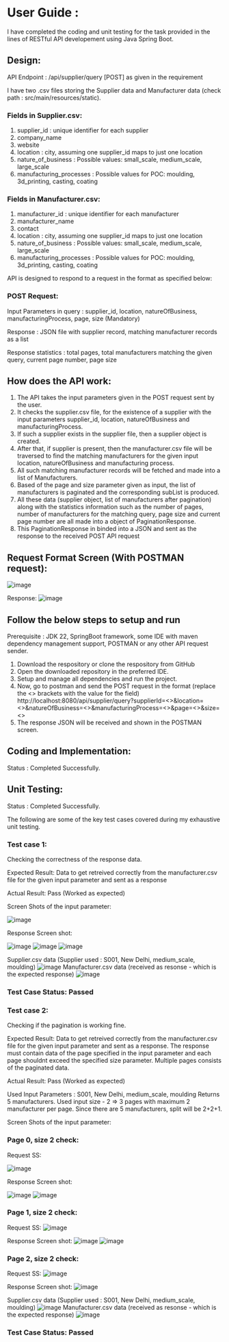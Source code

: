 # User Guide :

I have completed the coding and unit testing for the task provided in the lines of RESTful API developement using Java Spring Boot.

## Design:

API Endpoint : /api/supplier/query [POST] as given in the requirement

I have two .csv files storing the Supplier data and Manufacturer data (check path : src/main/resources/static).

### Fields in Supplier.csv:
  1. supplier_id : unique identifier for each supplier
  2. company_name
  3. website
  4. location : city, assuming one supplier_id maps to just one location
  5. nature_of_business : Possible values: small_scale, medium_scale, large_scale
  6. manufacturing_processes : Possible values for POC: moulding, 3d_printing, casting, coating

### Fields in Manufacturer.csv:
  1. manufacturer_id : unique identifier for each manufacturer
  2. manufacturer_name
  3. contact
  4. location : city, assuming one supplier_id maps to just one location
  5. nature_of_business : Possible values: small_scale, medium_scale, large_scale
  6. manufacturing_processes : Possible values for POC: moulding, 3d_printing, casting, coating

API is designed to respond to a request in the format as specified below:
### POST Request:
  Input Parameters in query : supplier_id, location, natureOfBusiness, manufacturingProcess, page, size (Mandatory)
  
  Response : JSON file with supplier record, matching manufacturer records as a list
  
  Response statistics : total pages, total manufacturers matching the given query, current page number, page size

## How does the API work:
  1. The API takes the input parameters given in the POST request sent by the user.
  2. It checks the supplier.csv file, for the existence of a supplier with the input parameters supplier_id, location, natureOfBusiness and manufacturingProcess.
  3. If such a supplier exists in the supplier file, then a supplier object is created.
  4. After that, if supplier is present, then the manufacturer.csv file will be traversed to find the matching manufacturers for the given input location, natureOfBusiness and manufacturing process.
  5. All such matching manufacturer records will be fetched and made into a list of Manufacturers.
  6. Based of the page and size parameter given as input, the list of manufacturers is paginated and the corresponding subList is produced.
  7. All these data (supplier object, list of manufacturers after pagination) along with the statistics information such as the number of pages, number of manufacturers for the matching query, page size and current page number are all made into a object of PaginationResponse.
  8. This PaginationResponse in binded into a JSON and sent as the response to the received POST API request

## Request Format Screen (With POSTMAN request):
![image](https://github.com/user-attachments/assets/4e379440-df4b-4004-9102-555babc73b31)

Response:
![image](https://github.com/user-attachments/assets/1259b2ed-7911-4308-91ab-1ace8e82b2d3)


## Follow the below steps to setup and run 
Prerequisite : JDK 22, SpringBoot framework, some IDE with maven dependency management support, POSTMAN or any other API request sender.
  1. Download the respository or clone the respository from GitHub
  2. Open the downloaded repository in the preferred IDE.
  3. Setup and manage all dependencies and run the project.
  4. Now, go to postman and send the POST request in the format (replace the <> brackets with the value for the field)
      http://localhost:8080/api/supplier/query?supplierId=<>&location=<>&natureOfBusiness=<>&manufacturingProcess=<>&page=<>&size=<>
  5. The response JSON will be received and shown in the POSTMAN screen.

## Coding and Implementation:
  Status : Completed Successfully.
  
## Unit Testing:
  Status : Completed Successfully.

The following are some of the key test cases covered during my exhaustive unit testing.

### Test case 1: 
Checking the correctness of the response data.

Expected Result: 
Data to get retreived correctly from the manufacturer.csv file for the given input parameter and sent as a response

Actual Result: Pass (Worked as expected)

Screen Shots of the input parameter:

![image](https://github.com/user-attachments/assets/a99cc7e9-e613-4cc3-9943-dafb36bb6fe6)

Response Screen shot:

![image](https://github.com/user-attachments/assets/227a6ec3-b43c-469e-bacb-7466bbbd225d)
![image](https://github.com/user-attachments/assets/106f19ad-cddc-4ebd-a5dd-c74281215fd7)
![image](https://github.com/user-attachments/assets/389465bc-ae09-4c8d-92c1-26b80d7fc6ce)

Supplier.csv data (Supplier used : S001, New Delhi, medium_scale, moulding)
![image](https://github.com/user-attachments/assets/71ccf498-7b0e-4e18-85a7-5505c955c039)
Manufacturer.csv data (received as resonse - which is the expected response)
![image](https://github.com/user-attachments/assets/2f71a1b8-be74-4347-ad2e-30417f794e83)

### Test Case Status: Passed

### Test case 2: 
Checking if the pagination is working fine.

Expected Result: 
Data to get retreived correctly from the manufacturer.csv file for the given input parameter and sent as a response. The response must contain data of the page specified in the input parameter and each page shouldnt exceed the specified size parameter. Multiple pages consists of the paginated data.

Actual Result: Pass (Worked as expected)

Used Input Parameters : S001, New Delhi, medium_scale, moulding
Returns 5 manufacturers.
Used input size - 2 => 3 pages with maximum 2 manufacturer per page. Since there are 5 manufacturers, split will be 2+2+1.

Screen Shots of the input parameter:

### Page 0, size 2 check:

Request SS:

![image](https://github.com/user-attachments/assets/7f8281b2-bb39-4165-a7ec-347e95d14acf)

Response Screen shot:

![image](https://github.com/user-attachments/assets/85d337c0-3385-41c8-9c59-7c32d7a0accc)
![image](https://github.com/user-attachments/assets/b53a0b8a-6b22-4808-849c-974adbeb0ae5)


### Page 1, size 2 check:

Request SS:
![image](https://github.com/user-attachments/assets/7f3362bf-52a7-4be4-bb86-b84523b6e91d)

Response Screen shot:
![image](https://github.com/user-attachments/assets/36e967de-2a53-4b0e-82dd-3fb9aed22856)
![image](https://github.com/user-attachments/assets/d5850a73-9942-442d-ae02-2c5cf57ca01b)

### Page 2, size 2 check:

Request SS:
![image](https://github.com/user-attachments/assets/c6153956-00d6-49da-9228-897317af736d)

Response Screen shot:
![image](https://github.com/user-attachments/assets/41c27ef3-9101-403a-a43b-34b671052c12)


Supplier.csv data (Supplier used : S001, New Delhi, medium_scale, moulding)
![image](https://github.com/user-attachments/assets/71ccf498-7b0e-4e18-85a7-5505c955c039)
Manufacturer.csv data (received as resonse - which is the expected response)
![image](https://github.com/user-attachments/assets/2f71a1b8-be74-4347-ad2e-30417f794e83)

### Test Case Status: Passed 

  
